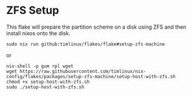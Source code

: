 # ZFS Setup

This flake will prepare the partition scheme on a disk using ZFS and then
install nixos onto the disk.

```
sudo nix run github:timlinux/flakes/flake#setup-zfs-machine
```
or

```
nix-shell -p gum rpl wget
wget https://raw.githubusercontent.com/timlinux/nix-config/flakes/packages/setup-zfs-machine/setup-host-with-zfs.sh 
chmod +x setup-host-with-zfs.sh
sudo ./setup-host-with-zfs.sh
```
